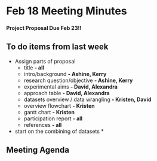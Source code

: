 # Feb 18 Meeting Minutes
#### Project Proposal Due Feb 23!!

## To do items from last week
* Assign parts of proposal
  * title **- all**
  * intro/background **- Ashine, Kerry**
  * research question/objective **- Ashine, Kerry** 
  * experimental aims **- David, Alexandra**
  * approach table **- David, Alexandra**
  * datasets overview / data wrangling **- Kristen, David**
  * overview flowchart **- Kristen**
  * gantt chart **- Kristen**
  * participation report **- all**
  * references **- all**
* start on the combining of datasets
  * 


## Meeting Agenda
